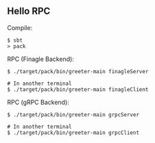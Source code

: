 Hello RPC
--- 

Compile:
```
$ sbt
> pack 
```

RPC (Finagle Backend):
```
$ ./target/pack/bin/greeter-main finagleServer

# In another terminal
$ ./target/pack/bin/greeter-main finagleClient
```

RPC (gRPC Backend):
```
$ ./target/pack/bin/greeter-main grpcServer

# In another terminal
$ ./target/pack/bin/greeter-main grpcClient
```

